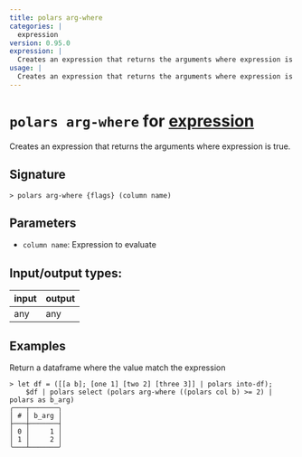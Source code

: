 ```yaml
---
title: polars arg-where
categories: |
  expression
version: 0.95.0
expression: |
  Creates an expression that returns the arguments where expression is true.
usage: |
  Creates an expression that returns the arguments where expression is true.
---
```

<!-- This file is automatically generated. Please edit the command in https://github.com/nushell/nushell instead. -->

# `polars arg-where` for [expression](/commands/categories/expression.md)

<div class='command-title'>Creates an expression that returns the arguments where expression is true.</div>

## Signature

```> polars arg-where {flags} (column name)```

## Parameters

 -  `column name`: Expression to evaluate


## Input/output types:

| input | output |
| ----- | ------ |
| any   | any    |

## Examples

Return a dataframe where the value match the expression
```nu
> let df = ([[a b]; [one 1] [two 2] [three 3]] | polars into-df);
    $df | polars select (polars arg-where ((polars col b) >= 2) | polars as b_arg)
╭───┬───────╮
│ # │ b_arg │
├───┼───────┤
│ 0 │     1 │
│ 1 │     2 │
╰───┴───────╯

```
